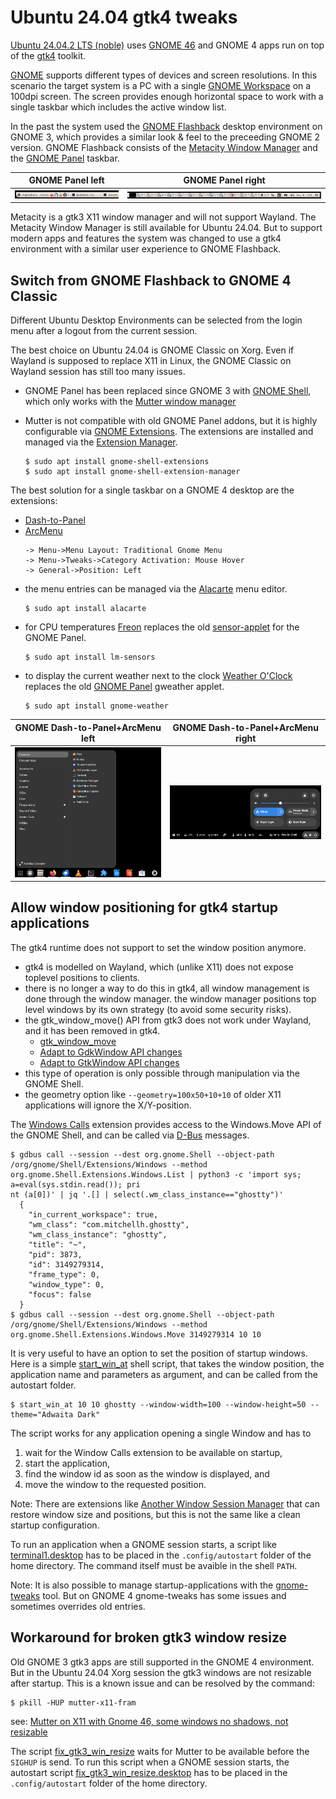 Ubuntu 24.04 gtk4 tweaks
========================
[Ubuntu 24.04.2 LTS (noble)](https://discourse.ubuntu.com/t/ubuntu-24-04-lts-noble-numbat-release-notes/39890)
uses [GNOME 46](https://release.gnome.org/46/) and GNOME 4 apps run on top of the [gtk4](https://docs.gtk.org/gtk4/) toolkit.

[GNOME](https://en.wikipedia.org/wiki/GNOME) supports different types of devices and screen resolutions.
In this scenario the target system is a PC with a single [GNOME Workspace](https://help.gnome.org/users/gnome-help/stable/shell-workspaces.html.en) on a
100dpi screen. The screen provides enough horizontal space to work with a
single taskbar which includes the active window list.

In the past the system used the [GNOME Flashback](https://en.wikipedia.org/wiki/GNOME#GNOME_Flashback) desktop environment
on GNOME 3, which provides a similar look & feel to the preceeding GNOME 2 version.
GNOME Flashback consists of the [Metacity Window Manager](https://wiki.gnome.org/Projects(2f)Metacity.html)
and the [GNOME Panel](https://wiki.gnome.org/Projects(2f)GnomePanel.html) taskbar.

GNOME Panel left                 | GNOME Panel right
---------------------------------|----------------------------------
![](assets/gnome_panel_left.png) | ![](assets/gnome_panel_right.png)

Metacity is a gtk3 X11 window manager and will not support Wayland.
The Metacity Window Manager is still available for Ubuntu 24.04. But
to support modern apps and features the system was changed to use a
gtk4 environment with a similar user experience to GNOME Flashback.

Switch from GNOME Flashback to GNOME 4 Classic
----------------------------------------------
Different Ubuntu Desktop Environments can be selected from the login menu
after a logout from the current session.

The best choice on Ubuntu 24.04 is GNOME Classic on Xorg. Even if Wayland
is supposed to replace X11 in Linux, the GNOME Classic on Wayland session
has still too many issues.

- GNOME Panel has been replaced since GNOME 3 with [GNOME Shell](https://en.wikipedia.org/wiki/GNOME_Shell),
  which only works with the [Mutter window manager](https://en.wikipedia.org/wiki/Mutter_(software))

- Mutter is not compatible with old GNOME Panel addons, but it is highly
  configurable via [GNOME Extensions](https://extensions.gnome.org/).
  The extensions are installed and managed via the [Extension Manager](https://github.com/mjakeman/extension-manager).
  ```
  $ sudo apt install gnome-shell-extensions
  $ sudo apt install gnome-shell-extension-manager
  ```

The best solution for a single taskbar on a GNOME 4 desktop are the extensions:
- [Dash-to-Panel](https://extensions.gnome.org/extension/1160/dash-to-panel/)
- [ArcMenu](https://extensions.gnome.org/extension/3628/arcmenu/)
  ```
  -> Menu->Menu Layout: Traditional Gnome Menu
  -> Menu->Tweaks->Category Activation: Mouse Hover
  -> General->Position: Left
  ```
- the menu entries can be managed via the [Alacarte](https://en.wikipedia.org/wiki/Alacarte) menu editor.
  ```
  $ sudo apt install alacarte
  ```
- for CPU temperatures [Freon](https://extensions.gnome.org/extension/841/freon/)
  replaces the old [sensor-applet](https://help.ubuntu.com/community/SensorInstallHowto) for the GNOME Panel.
  ```
  $ sudo apt install lm-sensors
  ```
- to display the current weather next to the clock [Weather O'Clock](https://extensions.gnome.org/extension/5470/weather-oclock/)
  replaces the old [GNOME Panel](https://gitlab.gnome.org/GNOME/gnome-applets) gweather applet.
  ```
  $ sudo apt install gnome-weather
  ```

GNOME Dash-to-Panel+ArcMenu left              | GNOME Dash-to-Panel+ArcMenu right
----------------------------------------------|-----------------------------------------------
![](assets/gnome_dash_panel_arcmenu_left.png) | ![](assets/gnome_dash_panel_arcmenu_right.png)

Allow window positioning for gtk4 startup applications
------------------------------------------------------
The gtk4 runtime does not support to set the window position anymore.
- gtk4 is modelled on Wayland, which (unlike X11) does not expose toplevel positions to clients.
- there is no longer a way to do this in gtk4, all window management is done through the window manager.
  the window manager positions top level windows by its own strategy (to avoid some security risks).
- the gtk_window_move() API from gtk3 does not work under Wayland, and it has been removed in gtk4.
  - [gtk_window_move](https://docs.gtk.org/gtk3/method.Window.move.html)
  - [Adapt to GdkWindow API changes](https://docs.gtk.org/gtk4/migrating-3to4.html#adapt-to-gdkwindow-api-changes)
  - [Adapt to GtkWindow API changes](https://docs.gtk.org/gtk4/migrating-3to4.html#adapt-to-gtkwindow-api-changes)
- this type of operation is only possible through manipulation via the GNOME Shell.
- the geometry option like `--geometry=100x50+10+10` of older X11 applications will ignore the X/Y-position.

The [Windows Calls](https://github.com/ickyicky/window-calls) extension provides access to the
Windows.Move API of the GNOME Shell, and can be called via [D-Bus](https://en.wikipedia.org/wiki/D-Bus) messages.
```
$ gdbus call --session --dest org.gnome.Shell --object-path /org/gnome/Shell/Extensions/Windows --method org.gnome.Shell.Extensions.Windows.List | python3 -c 'import sys; a=eval(sys.stdin.read()); pri
nt (a[0])' | jq '.[] | select(.wm_class_instance=="ghostty")'
  {
    "in_current_workspace": true,
    "wm_class": "com.mitchellh.ghostty",
    "wm_class_instance": "ghostty",
    "title": "~",
    "pid": 3873,
    "id": 3149279314,
    "frame_type": 0,
    "window_type": 0,
    "focus": false
  }
$ gdbus call --session --dest org.gnome.Shell --object-path /org/gnome/Shell/Extensions/Windows --method org.gnome.Shell.Extensions.Windows.Move 3149279314 10 10
```
It is very useful to have an option to set the position of startup windows.
Here is a simple [start_win_at](scripts/start_win_at) shell script, that takes the
window position, the application name and parameters as argument, and can be called
from the autostart folder.
```
$ start_win_at 10 10 ghostty --window-width=100 --window-height=50 --theme="Adwaita Dark"
```
The script works for any application opening a single Window and has to
1) wait for the Window Calls extension to be available on startup,
2) start the application,
3) find the window id as soon as the window is displayed, and
4) move the window to the requested position.

Note: There are extensions like [Another Window Session Manager](https://extensions.gnome.org/extension/4709/another-window-session-manager/)
that can restore window size and positions, but this is not the same like a clean startup configuration.

To run an application when a GNOME session starts, a script like [terminal1.desktop](autostart/terminal1.desktop)
has to be placed in the `.config/autostart` folder of the home directory. The command itself must be avaible in the shell `PATH`.

Note: It is also possible to manage startup-applications with the [gnome-tweaks](https://gitlab.gnome.org/GNOME/gnome-tweaks) tool.
But on GNOME 4 gnome-tweaks has some issues and sometimes overrides old entries.

Workaround for broken gtk3 window resize
----------------------------------------
Old GNOME 3 gtk3 apps are still supported in the GNOME 4 environment.
But in the Ubuntu 24.04 Xorg session the gtk3 windows are not resizable after
startup. This is a known issue and can be resolved by the command:
```
$ pkill -HUP mutter-x11-fram
```
see: [Mutter on X11 with Gnome 46, some windows no shadows, not resizable](https://gitlab.gnome.org/GNOME/mutter/-/issues/3417)

The script [fix_gtk3_win_resize](scripts/fix_gtk3_win_resize) waits for Mutter to be
available before the `SIGHUP` is send. To run this script when a GNOME session starts,
the autostart script [fix_gtk3_win_resize.desktop](autostart/fix_gtk3_win_resize.desktop)
has to be placed in the `.config/autostart` folder of the home directory.

